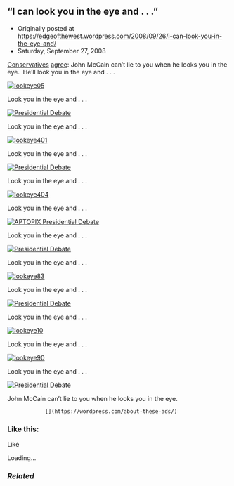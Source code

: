 ## “I can look you in the eye and . . .”

 * Originally posted at https://edgeofthewest.wordpress.com/2008/09/26/i-can-look-you-in-the-eye-and/
 * Saturday, September 27, 2008

[Conservatives](http://www.powerlineblog.com/archives2/2008/05/020644.php) [agree](http://corner.nationalreview.com/post/?q=Yjc5NmYxZWZkZjY0NzQxNGNhYWFiOTVkMzhiNjA0YTg=): John McCain can’t lie to you when he looks you in the eye.  He’ll look you in the eye and . . .

[![lookeye05](https://edgeofthewest.files.wordpress.com/2008/09/lookeye05.jpg?w=490 "lookeye05")](https://edgeofthewest.files.wordpress.com/2008/09/lookeye05.jpg)

Look you in the eye and . . .

[![Presidential Debate](https://edgeofthewest.files.wordpress.com/2008/09/lookeye400.jpg?w=490 "Presidential Debate")](https://edgeofthewest.files.wordpress.com/2008/09/lookeye400.jpg)

Look you in the eye and . . .

[![lookeye401](https://edgeofthewest.files.wordpress.com/2008/09/lookeye401.jpg?w=490 "lookeye401")](https://edgeofthewest.files.wordpress.com/2008/09/lookeye401.jpg)

Look you in the eye and . . .

[![Presidential Debate](https://edgeofthewest.files.wordpress.com/2008/09/lookeye403.jpg?w=490 "Presidential Debate")](https://edgeofthewest.files.wordpress.com/2008/09/lookeye403.jpg)

Look you in the eye and . . .

[![lookeye404](https://edgeofthewest.files.wordpress.com/2008/09/lookeye404.jpg?w=490 "lookeye404")](https://edgeofthewest.files.wordpress.com/2008/09/lookeye404.jpg)

Look you in the eye and . . .

[![APTOPIX Presidential Debate](https://edgeofthewest.files.wordpress.com/2008/09/lookeye402.jpg?w=490 "APTOPIX Presidential Debate")](https://edgeofthewest.files.wordpress.com/2008/09/lookeye402.jpg)

Look you in the eye and . . .

[![Presidential Debate](https://edgeofthewest.files.wordpress.com/2008/09/lookeye85.jpg?w=490 "Presidential Debate")](https://edgeofthewest.files.wordpress.com/2008/09/lookeye85.jpg)

Look you in the eye and . . .

[![lookeye83](https://edgeofthewest.files.wordpress.com/2008/09/lookeye83.jpg?w=490 "lookeye83")](https://edgeofthewest.files.wordpress.com/2008/09/lookeye83.jpg)

Look you in the eye and . . .

[![Presidential Debate](https://edgeofthewest.files.wordpress.com/2008/09/lookeye832.jpg?w=490 "Presidential Debate")](https://edgeofthewest.files.wordpress.com/2008/09/lookeye832.jpg)

Look you in the eye and . . .

[![lookeye10](https://edgeofthewest.files.wordpress.com/2008/09/lookeye10.jpg?w=490 "lookeye10")](https://edgeofthewest.files.wordpress.com/2008/09/lookeye10.jpg)

Look you in the eye and . . .

[![lookeye90](https://edgeofthewest.files.wordpress.com/2008/09/lookeye90.jpg?w=490 "lookeye90")](https://edgeofthewest.files.wordpress.com/2008/09/lookeye90.jpg)

Look you in the eye and . . .

[![Presidential Debate](https://edgeofthewest.files.wordpress.com/2008/09/lookeye200.jpg?w=490 "Presidential Debate")](https://edgeofthewest.files.wordpress.com/2008/09/lookeye200.jpg)

John McCain can’t lie to you when he looks you in the eye.

		

			

				[](https://wordpress.com/about-these-ads/)
				

					
				

			

		

### Like this:


Like

 
Loading...


[]()

### _Related_


